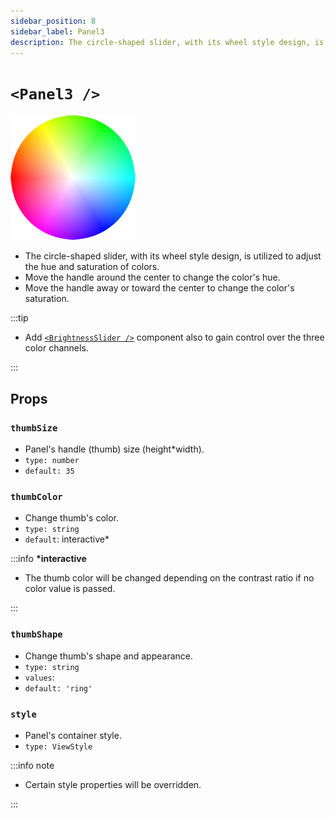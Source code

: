 ```yaml
---
sidebar_position: 8
sidebar_label: Panel3
description: The circle-shaped slider, with its wheel style design, is utilized to adjust the hue and saturation of colors.
---
```


# `<Panel3 />`

![panel2](../../../images/panel3.png)

- The circle-shaped slider, with its wheel style design, is utilized to adjust the hue and saturation of colors.
- Move the handle around the center to change the color's hue.
- Move the handle away or toward the center to change the color's saturation.

:::tip

- Add [`<BrightnessSlider />`](./BrightnessSlider) component also to gain control over the three color channels.

:::

## Props

### `thumbSize`

- Panel's handle (thumb) size (height\*width).
- `type: number`
- `default: 35`

### `thumbColor`

- Change thumb's color.
- `type: string`
- `default`: interactive\*

:::info **\*interactive**

- The thumb color will be changed depending on the contrast ratio if no color value is passed.

:::

### `thumbShape`

- Change thumb's shape and appearance.
- `type: string`
- `values`: <shapes/>
- `default: 'ring'`

### `style`

- Panel's container style.
- `type: ViewStyle`

:::info note

- Certain style properties will be overridden.

:::
